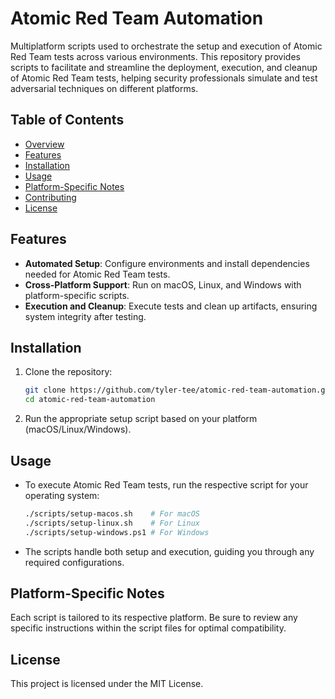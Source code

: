 # Atomic Red Team Automation

Multiplatform scripts used to orchestrate the setup and execution of Atomic Red Team tests across various environments. This repository provides scripts to facilitate and streamline the deployment, execution, and cleanup of Atomic Red Team tests, helping security professionals simulate and test adversarial techniques on different platforms.

## Table of Contents
- [Overview](#overview)
- [Features](#features)
- [Installation](#installation)
- [Usage](#usage)
- [Platform-Specific Notes](#platform-specific-notes)
- [Contributing](#contributing)
- [License](#license)

## Features
- **Automated Setup**: Configure environments and install dependencies needed for Atomic Red Team tests.
- **Cross-Platform Support**: Run on macOS, Linux, and Windows with platform-specific scripts.
- **Execution and Cleanup**: Execute tests and clean up artifacts, ensuring system integrity after testing.

## Installation
1. Clone the repository:
   ```bash
   git clone https://github.com/tyler-tee/atomic-red-team-automation.git
   cd atomic-red-team-automation
   ```
2. Run the appropriate setup script based on your platform (macOS/Linux/Windows).

## Usage
- To execute Atomic Red Team tests, run the respective script for your operating system:
  ```bash
  ./scripts/setup-macos.sh    # For macOS
  ./scripts/setup-linux.sh    # For Linux
  ./scripts/setup-windows.ps1 # For Windows
  ```
- The scripts handle both setup and execution, guiding you through any required configurations.

## Platform-Specific Notes
Each script is tailored to its respective platform. Be sure to review any specific instructions within the script files for optimal compatibility.

## License
This project is licensed under the MIT License.
